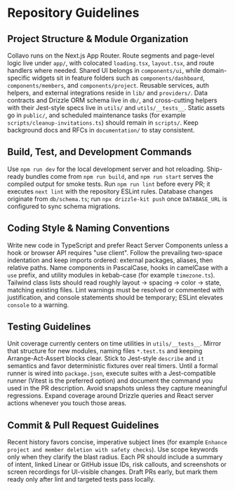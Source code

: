 # Repository Guidelines

## Project Structure & Module Organization
Collavo runs on the Next.js App Router. Route segments and page-level logic live under `app/`, with colocated `loading.tsx`, `layout.tsx`, and route handlers where needed. Shared UI belongs in `components/ui`, while domain-specific widgets sit in feature folders such as `components/dashboard`, `components/members`, and `components/project`. Reusable services, auth helpers, and external integrations reside in `lib/` and `providers/`. Data contracts and Drizzle ORM schema live in `db/`, and cross-cutting helpers with their Jest-style specs live in `utils/` and `utils/__tests__`. Static assets go in `public/`, and scheduled maintenance tasks (for example `scripts/cleanup-invitations.ts`) should remain in `scripts/`. Keep background docs and RFCs in `documentation/` to stay consistent.

## Build, Test, and Development Commands
Use `npm run dev` for the local development server and hot reloading. Ship-ready bundles come from `npm run build`, and `npm run start` serves the compiled output for smoke tests. Run `npm run lint` before every PR; it executes `next lint` with the repository ESLint rules. Database changes originate from `db/schema.ts`; run `npx drizzle-kit push` once `DATABASE_URL` is configured to sync schema migrations.

## Coding Style & Naming Conventions
Write new code in TypeScript and prefer React Server Components unless a hook or browser API requires "use client". Follow the prevailing two-space indentation and keep imports ordered: external packages, aliases, then relative paths. Name components in PascalCase, hooks in camelCase with a `use` prefix, and utility modules in kebab-case (for example `timezone.ts`). Tailwind class lists should read roughly layout -> spacing -> color -> state, matching existing files. Lint warnings must be resolved or commented with justification, and console statements should be temporary; ESLint elevates `console` to a warning.

## Testing Guidelines
Unit coverage currently centers on time utilities in `utils/__tests__`. Mirror that structure for new modules, naming files `*.test.ts` and keeping Arrange-Act-Assert blocks clear. Stick to Jest-style `describe` and `it` semantics and favor deterministic fixtures over real timers. Until a formal runner is wired into `package.json`, execute suites with a Jest-compatible runner (Vitest is the preferred option) and document the command you used in the PR description. Avoid snapshots unless they capture meaningful regressions. Expand coverage around Drizzle queries and React server actions whenever you touch those areas.

## Commit & Pull Request Guidelines
Recent history favors concise, imperative subject lines (for example `Enhance project and member deletion with safety checks`). Use scope keywords only when they clarify the blast radius. Each PR should include a summary of intent, linked Linear or GitHub issue IDs, risk callouts, and screenshots or screen recordings for UI-visible changes. Draft PRs early, but mark them ready only after lint and targeted tests pass locally.

